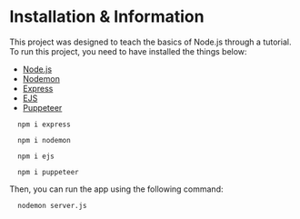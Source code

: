 # Installation & Information
This project was designed to teach the basics of Node.js through a tutorial.                                                                                                                                                                                      
To run this project, you need to have installed the things below:
- [Node.js](https://nodejs.org/en)
- [Nodemon](https://nodemon.io/)
- [Express](https://expressjs.com/)
- [EJS](https://ejs.co/)
- [Puppeteer](https://pptr.dev/)

```
  npm i express
```
```
  npm i nodemon
```
```
  npm i ejs
```
```
  npm i puppeteer
```

Then, you can run the app using the following command:
```
  nodemon server.js
```                                                                                                                                                                                         
